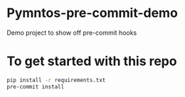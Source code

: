 # Pymntos-pre-commit-demo
Demo project to show off pre-commit hooks


# To get started with this repo
```bash
pip install -r requirements.txt
pre-commit install
```
